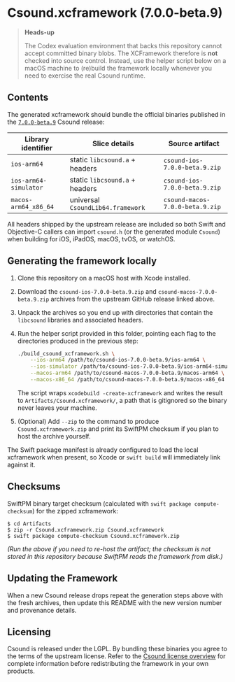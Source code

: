 # Csound.xcframework (7.0.0-beta.9)

> **Heads-up**
>
> The Codex evaluation environment that backs this repository cannot accept
> committed binary blobs. The XCFramework therefore is **not** checked into
> source control. Instead, use the helper script below on a macOS machine to
> (re)build the framework locally whenever you need to exercise the real
> Csound runtime.

## Contents

The generated xcframework should bundle the official binaries published in the
[`7.0.0-beta.9`](https://github.com/csound/csound/releases/tag/7.0.0-beta.9)
Csound release:

| Library identifier            | Slice details                     | Source artifact |
| ----------------------------- | --------------------------------- | --------------- |
| `ios-arm64`                   | static `libcsound.a` + headers    | `csound-ios-7.0.0-beta.9.zip`
| `ios-arm64-simulator`         | static `libcsound.a` + headers    | `csound-ios-7.0.0-beta.9.zip`
| `macos-arm64_x86_64`          | universal `CsoundLib64.framework` | `csound-macos-7.0.0-beta.9.zip`

All headers shipped by the upstream release are included so both Swift and
Objective-C callers can import `csound.h` (or the generated module `Csound`)
when building for iOS, iPadOS, macOS, tvOS, or watchOS.

## Generating the framework locally

1. Clone this repository on a macOS host with Xcode installed.
2. Download the `csound-ios-7.0.0-beta.9.zip` and
   `csound-macos-7.0.0-beta.9.zip` archives from the upstream GitHub release
   linked above.
3. Unpack the archives so you end up with directories that contain the
   `libcsound` libraries and associated headers.
4. Run the helper script provided in this folder, pointing each flag to the
   directories produced in the previous step:

   ```bash
   ./build_csound_xcframework.sh \
       --ios-arm64 /path/to/csound-ios-7.0.0-beta.9/ios-arm64 \
       --ios-simulator /path/to/csound-ios-7.0.0-beta.9/ios-arm64-simulator \
       --macos-arm64 /path/to/csound-macos-7.0.0-beta.9/macos-arm64 \
       --macos-x86_64 /path/to/csound-macos-7.0.0-beta.9/macos-x86_64
   ```

   The script wraps `xcodebuild -create-xcframework` and writes the result to
   `Artifacts/Csound.xcframework/`, a path that is gitignored so the binary
   never leaves your machine.
5. (Optional) Add `--zip` to the command to produce `Csound.xcframework.zip`
   and print its SwiftPM checksum if you plan to host the archive yourself.

The Swift package manifest is already configured to load the local xcframework
when present, so Xcode or `swift build` will immediately link against it.

## Checksums

SwiftPM binary target checksum (calculated with `swift package compute-checksum`)
for the zipped xcframework:

```
$ cd Artifacts
$ zip -r Csound.xcframework.zip Csound.xcframework
$ swift package compute-checksum Csound.xcframework.zip
```

*(Run the above if you need to re-host the artifact; the checksum is not stored
in this repository because SwiftPM reads the framework from disk.)*

## Updating the Framework

When a new Csound release drops repeat the generation steps above with the
fresh archives, then update this README with the new version number and
provenance details.

## Licensing

Csound is released under the LGPL. By bundling these binaries you agree to the
terms of the upstream license. Refer to the
[Csound license overview](https://csound.com/docs/licensing.html) for complete
information before redistributing the framework in your own products.
